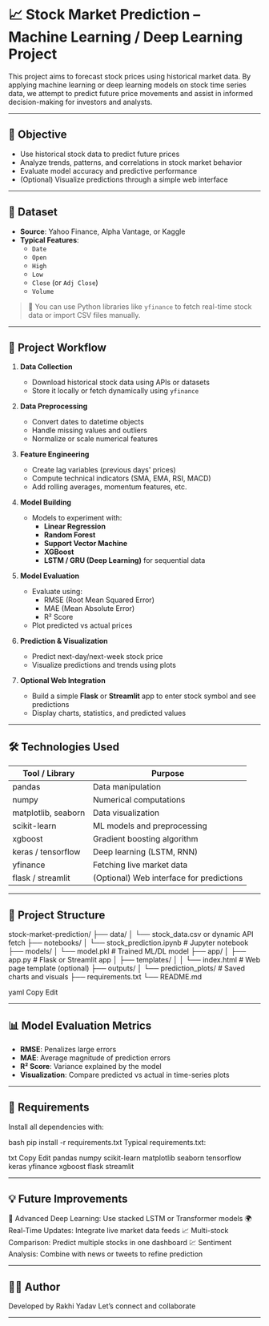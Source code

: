 # 📈 Stock Market Prediction – Machine Learning / Deep Learning Project

This project aims to forecast stock prices using historical market data. By applying machine learning or deep learning models on stock time series data, we attempt to predict future price movements and assist in informed decision-making for investors and analysts.

---

## 🎯 Objective

- Use historical stock data to predict future prices
- Analyze trends, patterns, and correlations in stock market behavior
- Evaluate model accuracy and predictive performance
- (Optional) Visualize predictions through a simple web interface

---

## 📂 Dataset

- **Source**: Yahoo Finance, Alpha Vantage, or Kaggle
- **Typical Features**:
  - `Date`
  - `Open`
  - `High`
  - `Low`
  - `Close` (or `Adj Close`)
  - `Volume`

> 📌 You can use Python libraries like `yfinance` to fetch real-time stock data or import CSV files manually.

---

## 🚀 Project Workflow

1. **Data Collection**
   - Download historical stock data using APIs or datasets
   - Store it locally or fetch dynamically using `yfinance`

2. **Data Preprocessing**
   - Convert dates to datetime objects
   - Handle missing values and outliers
   - Normalize or scale numerical features

3. **Feature Engineering**
   - Create lag variables (previous days' prices)
   - Compute technical indicators (SMA, EMA, RSI, MACD)
   - Add rolling averages, momentum features, etc.

4. **Model Building**
   - Models to experiment with:
     - **Linear Regression**
     - **Random Forest**
     - **Support Vector Machine**
     - **XGBoost**
     - **LSTM / GRU (Deep Learning)** for sequential data

5. **Model Evaluation**
   - Evaluate using:
     - RMSE (Root Mean Squared Error)
     - MAE (Mean Absolute Error)
     - R² Score
   - Plot predicted vs actual prices

6. **Prediction & Visualization**
   - Predict next-day/next-week stock price
   - Visualize predictions and trends using plots

7. **Optional Web Integration**
   - Build a simple **Flask** or **Streamlit** app to enter stock symbol and see predictions
   - Display charts, statistics, and predicted values

---

## 🛠️ Technologies Used

| Tool / Library     | Purpose                                         |
|--------------------|-------------------------------------------------|
| pandas             | Data manipulation                              |
| numpy              | Numerical computations                         |
| matplotlib, seaborn| Data visualization                             |
| scikit-learn       | ML models and preprocessing                    |
| xgboost            | Gradient boosting algorithm                    |
| keras / tensorflow | Deep learning (LSTM, RNN)                      |
| yfinance           | Fetching live market data                      |
| flask / streamlit  | (Optional) Web interface for predictions       |

---

## 📁 Project Structure

stock-market-prediction/
├── data/
│ └── stock_data.csv or dynamic API fetch
├── notebooks/
│ └── stock_prediction.ipynb # Jupyter notebook
├── models/
│ └── model.pkl # Trained ML/DL model
├── app/
│ ├── app.py # Flask or Streamlit app
│ ├── templates/
│ │ └── index.html # Web page template (optional)
├── outputs/
│ └── prediction_plots/ # Saved charts and visuals
├── requirements.txt
└── README.md

yaml
Copy
Edit

---

## 📊 Model Evaluation Metrics

- **RMSE**: Penalizes large errors
- **MAE**: Average magnitude of prediction errors
- **R² Score**: Variance explained by the model
- **Visualization**: Compare predicted vs actual in time-series plots

---

## 📄 Requirements

Install all dependencies with:

bash
pip install -r requirements.txt
Typical requirements.txt:

txt
Copy
Edit
pandas
numpy
scikit-learn
matplotlib
seaborn
tensorflow
keras
yfinance
xgboost
flask
streamlit

---

## 💡 Future Improvements

🧠 Advanced Deep Learning: Use stacked LSTM or Transformer models
🌍 Real-Time Updates: Integrate live market data feeds
📈 Multi-stock Comparison: Predict multiple stocks in one dashboard
💹 Sentiment Analysis: Combine with news or tweets to refine prediction

---

## 👩‍💻 Author

Developed by Rakhi Yadav
Let’s connect and collaborate

---
